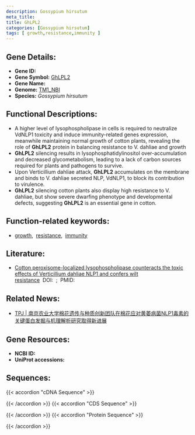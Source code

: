 ```yaml
---
description: Gossypium hirsutum
meta_title:
title: GhLPL2
categories: [Gossypium hirsutum]
tags: [ growth,resistance,immunity ]
---
```


## Gene Details:
- **Gene ID:**	[]()
- **Gene Symbol:** <u>GhLPL2</u>
- **Gene Name:** 
- **Genome:** [TM1_NBI](https://yanglab.hzau.edu.cn/CottonMD/download.1)
- **Species:** *Gossypium hirsutum*

## Functional Descriptions:
   - A higher level of lysophospholipase in cells is required to neutralize VdNLP1 toxicity and induce immunity-related genes expression, meanwhile maintaining normal growth of cotton plants, revealing the role of **GhLPL2** protein in balancing resistance to V. dahliae and growth
   - **GhLPL2** silencing results in lysophosphatidylinositol over-accumulation and decreased glycometabolism, leading to a lack of carbon sources required for plants and pathogens to survive.
   - Upon Verticillium dahliae attack, **GhLPL2** accumulates on the membrane and binds to V. dahliae secreted NLP, VdNLP1, to block its contribution to virulence.
   - **GhLPL2** silencing cotton plants also display high resistance to V. dahliae, but show severe dwarfing phenotype and developmental defects, suggesting **GhLPL2** is an essential gene in cotton.

## Function-related keywords:
   - [growth](/tags/growth/),&nbsp;&nbsp;[resistance](/tags/resistance/),&nbsp;&nbsp;[immunity](/tags/immunity/)

## Literature:
   - [Cotton peroxisome-localized lysophospholipase counteracts the toxic effects of Verticillium dahliae NLP1 and confers wilt resistance]( https://onlinelibrary.wiley.com/doi/10.1111/tpj.16236)&nbsp;&nbsp;DOI:&nbsp;&nbsp;[](https://onlinelibrary.wiley.com/doi/10.1111/tpj.16236);&nbsp;&nbsp;PMID:&nbsp;&nbsp;[](https://pubmed.ncbi.nlm.nih.gov//)

## Related News:
   - [TPJ | 南京农业大学棉花遗传与种质创新团队在棉花应对黄萎病菌NLP1毒素的关键蛋白发掘与机理解析研究取得新进展](https://mp.weixin.qq.com/s/HMpldmUrkIXhApsz9hVyJQ)

## Gene Resources:
- **NCBI ID:**  [](https://www.ncbi.nlm.nih.gov/gene/?term=)
- **UniProt accessions:** [](https://www.uniprot.org/uniprotkb//entry)



## Sequences:
{{< accordion "cDNA Sequence" >}}

{{< /accordion >}}
{{< accordion "CDS Sequence" >}}

{{< /accordion >}}
{{< accordion "Protein Sequence" >}}

{{< /accordion >}}
